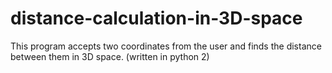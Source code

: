 # distance-calculation-in-3D-space
This program accepts two coordinates from the user and finds the distance between them in 3D space. (written in python 2)
